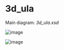 # 3d_ula

Main diagram: *3d_ula.xsd*

![image](https://github.com/hicretgs/3d_ula/assets/101457475/ebaec7e1-d53b-4e8c-b6b4-27524e6b0b50)

![image](https://github.com/hicretgs/3d_ula/assets/101457475/a586f46f-e40c-4f89-88e3-6f3bc2e2aaee)

